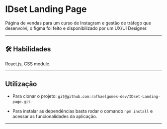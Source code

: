 # IDset Landing Page

Página de vendas para um curso de Instagram e gestão de tráfego que desenvolvi, o figma foi feito e disponibilizado por um UX/UI Designer.

<hr></hr>

## 🛠 Habilidades
React.js, CSS module.

<hr></hr>

## Utilização

- Para clonar o projeto: `git@github.com:rafhaelgomes-dev/IDset-Landing-page.git`.

- Para instalar as dependências basta rodar o comando `npm install` e acessar as funcionalidades da aplicação.

<hr></hr>
